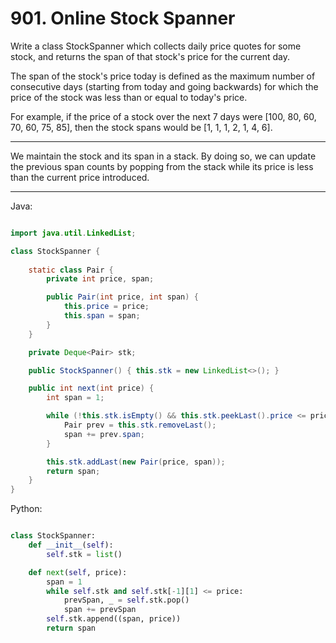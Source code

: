 # 901. Online Stock Spanner

Write a class StockSpanner which collects daily price quotes for some stock,
and returns the span of that stock's price for the current day.

The span of the stock's price today is defined as the maximum number of
consecutive days (starting from today and going backwards) for which the price
of the stock was less than or equal to today's price.

For example, if the price of a stock over the next 7 days were [100, 80, 60,
70, 60, 75, 85], then the stock spans would be [1, 1, 1, 2, 1, 4, 6].

---

We maintain the stock and its span in a stack. By doing so, we can update the
previous span counts by popping from the stack while its price is less than the
current price introduced.

---

Java:

```java

import java.util.LinkedList;

class StockSpanner {
    
    static class Pair {
        private int price, span;

        public Pair(int price, int span) {
            this.price = price;
            this.span = span;
        }
    }

    private Deque<Pair> stk;

    public StockSpanner() { this.stk = new LinkedList<>(); }

    public int next(int price) {
        int span = 1;

        while (!this.stk.isEmpty() && this.stk.peekLast().price <= price) {
            Pair prev = this.stk.removeLast();
            span += prev.span;
        }

        this.stk.addLast(new Pair(price, span));
        return span;
    }
}


```


Python:

```python

class StockSpanner:
    def __init__(self):
        self.stk = list()

    def next(self, price):
        span = 1
        while self.stk and self.stk[-1][1] <= price:
            prevSpan, _ = self.stk.pop()
            span += prevSpan
        self.stk.append((span, price))
        return span
```
